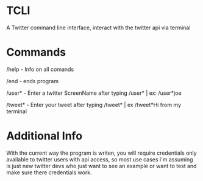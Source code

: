 # TCLI
A Twitter command line interface, interact with the twitter api via terminal

# Commands

/help - Info on all comands

/end - ends program

/user* - Enter a twitter ScreenName after typing /user* | ex: /user*joe

/tweet* - Enter your tweet after typing /tweet* | ex /tweet*Hi from my terminal

# Additional Info

With the current way the program is writen, you will require credentials only available to twitter users with api access, 
so most use cases i'm assuming is just new twitter devs who just want to see an example or want to test and make sure there credentials work. 
